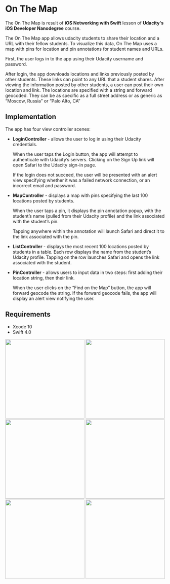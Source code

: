 # On The Map

The On The Map is result of **iOS Networking with Swift** lesson of **Udacity's iOS Developer Nanodegree** course.

The On The Map app allows udacity students to share their location and a URL with their fellow students. To visualize this 
data, On The Map uses a map with pins for location and pin annotations for student names and URLs. 

First, the user logs in to the app using their Udacity username and password. 

After login, the app downloads locations and links previously posted by other students. These links can point to any URL 
that a student shares. After viewing the information posted by other students, a user can post their own location and link. The locations are specified with a string and forward geocoded. They can be as specific as a full street address or as generic as “Moscow, Russia” or “Palo Alto, CA”

## Implementation

The app has four view controller scenes:

- **LoginController** - allows the user to log in using their Udacity credentials. 
  
  When the user taps the Login button, the app will attempt to authenticate with Udacity’s servers. Clicking on the Sign Up link will open Safari to the Udacity sign-in page.
  
  If the login does not succeed, the user will be presented with an alert view specifying whether it was a failed network connection, or an incorrect email and password.

- **MapController** - displays a map with pins specifying the last 100 locations posted by students. 
  
  When the user taps a pin, it displays the pin annotation popup, with the student’s name (pulled from their Udacity profile) and the link associated with the student’s pin.
  
  Tapping anywhere within the annotation will launch Safari and direct it to the link associated with the pin.

- **ListController** - displays the most recent 100 locations posted by students in a table. Each row displays the name from the student’s Udacity profile. Tapping on the row launches Safari and opens the link associated with the student.

- **PinController** - allows users to input data in two steps: first adding their location string, then their link.
  
  When the user clicks on the “Find on the Map” button, the app will forward geocode the string. If the forward geocode fails, the app will display an alert view notifying the user.

## Requirements

 - Xcode 10
 - Swift 4.0
 
<p float="center">
<img src="https://user-images.githubusercontent.com/26684339/57973948-6edac680-7965-11e9-97ef-6411ea03eb89.png" width="250">
<img src="https://user-images.githubusercontent.com/26684339/57973949-6edac680-7965-11e9-938a-ffda4371b4c5.png" width="250">
<img src="https://user-images.githubusercontent.com/26684339/57973950-6f735d00-7965-11e9-85b6-75c484d55d6b.png" width="250">
<img src="https://user-images.githubusercontent.com/26684339/57973951-6f735d00-7965-11e9-92c3-b320d619c8d8.png" width="250">
<img src="https://user-images.githubusercontent.com/26684339/57973952-6f735d00-7965-11e9-995c-f098551b94cf.png" width="250">
<img src="https://user-images.githubusercontent.com/26684339/57973953-6f735d00-7965-11e9-8adb-cf6d8f1b7a99.png" width="250">
</p>
